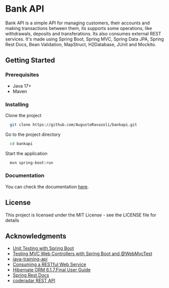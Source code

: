 # Bank API

Bank API is a simple API for managing customers, their accounts and making transactions between them,
its supports some operations, like withdrawals, deposits and transferations. Its also consumes external
REST services. It's made using Spring Boot, Spring MVC, Spring Data JPA, Spring Rest Docs,
Bean Validation, MapStruct, H2Database, JUnit and Mockito.

## Getting Started

### Prerequisites

* Java 17+
* Maven

### Installing

Clone the project

```bash
  git clone https://github.com/AugustoRavazoli/bankapi.git
```

Go to the project directory

```bash
  cd bankapi
```

Start the application

```bash
  mvn spring-boot:run
```

### Documentation

You can check the documentation [here](https://augustoravazoli.github.io/bankapi/api-guide.html).

## License

This project is licensed under the MIT License - see the LICENSE file for details

## Acknowledgments

* [Unit Testing with Spring Boot](https://reflectoring.io/unit-testing-spring-boot/)
* [Testing MVC Web Controllers with Spring Boot and @WebMvcTest](https://reflectoring.io/spring-boot-web-controller-test/)
* [java-training-api](https://github.com/GuillaumeFalourd/java-training-api)
* [Consuming a RESTful Web Service](https://spring.io/guides/gs/consuming-rest/)
* [Hibernate ORM 6.1.7.Final User Guide](https://docs.jboss.org/hibernate/orm/current/userguide/html_single/Hibernate_User_Guide.html)
* [Spring Rest Docs](https://docs.spring.io/spring-restdocs/docs/current/reference/htmlsingle/)
* [coderadar REST API](https://adessose.github.io/coderadar/current/docs/restapi.html)
